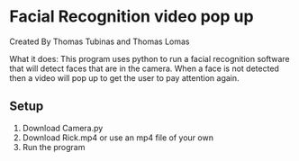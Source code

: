 # Facial Recognition video pop up

Created By Thomas Tubinas and Thomas Lomas

What it does: This program uses python to run a facial recognition software that will detect faces that are in the camera. When a face is not detected then a video will pop up to get the user to pay attention again.

## Setup

1. Download Camera.py
2. Download Rick.mp4 or use an mp4 file of your own
3. Run the program
